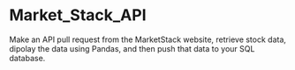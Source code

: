 # Market_Stack_API
Make an API pull request from the MarketStack website, retrieve stock data,
dipolay the data using Pandas, and
then push that data to your SQL database.
